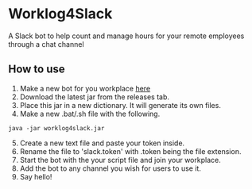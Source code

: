 # Worklog4Slack
A Slack bot to help count and manage hours for your remote employees through a chat channel
## How to use
1. Make a new bot for you workplace [here](https://my.slack.com/services/new/bot)
2. Download the latest jar from the releases tab. 
3. Place this jar in a new dictionary. It will generate its own files.
4. Make a new .bat/.sh file with the following.
```
java -jar worklog4slack.jar
```
5. Create a new text file and paste your token inside.
6. Rename the file to 'slack.token' with .token being the file extension. 
7. Start the bot with the your script file and join your workplace.
8. Add the bot to any channel you wish for users to use it.
9. Say hello!
